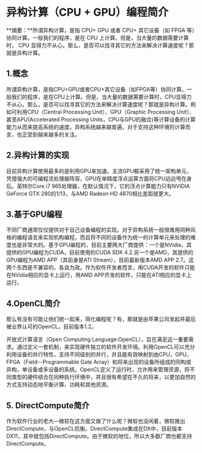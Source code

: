 # 异构计算（CPU + GPU）编程简介



**摘要：**所谓异构计算，是指 CPU+ GPU 或者 CPU+ 其它设备（如 FPGA 等）协同计算。一般我们的程序，是在 CPU 上计算。但是，当大量的数据需要计算时， CPU 显得力不从心。那么，是否可以找寻其它的方法来解决计算速度呢？那就是异构计算。

## **1.概念**

所谓异构计算，是指CPU+GPU或者CPU+其它设备（如FPGA等）协同计算。一般我们的程序，是在CPU上计算。但是，当大量的数据需要计算时，CPU显得力不从心。那么，是否可以找寻其它的方法来解决计算速度呢？那就是异构计算。例如可利用CPU（Central Processing Unit）、GPU（Graphic Processing Unit）、甚至APU(Accelerated Processing Units，CPU与GPU的融合)等计算设备的计算能力从而来提高系统的速度。异构系统越来越普遍，对于支持这种环境的计算而言，也正受到越来越多的关注。

## **2.异构计算的实现**

目前异构计算使用最多的是利用GPU来加速。主流GPU都采用了统一架构单元，凭借强大的可编程流处理器阵容，GPU在单精度浮点运算方面将CPU远远甩在身后。英特尔Core i7 965处理器，在默认情况下，它的浮点计算能力只有NVIDIA GeForce GTX 280的1/13，与AMD Radeon HD 4870相比差距就更大。

## **3.基于GPU编程**

不同厂商通常仅仅提供对于自己设备编程的实现。对于异构系统一般很难用同种风格的编程语言来实现机构编程，而且将不同的设备作为统一的计算单元来处理的难度也是非常大的。基于GPU编程的，目前主要两大厂商提供：一个是NVidia，其提供的GPU编程为CUDA，目前使用的CUDA SDK 4.2.另一个是AMD，其提供的GPU编程为AMD APP（其前身是ATI Stream），目前最新版本AMD APP 2.7。这两个东西是不兼容的，各自为政。作为软件开发者而言，用CUDA开发的软件只能在NVidia相应的显卡上运行，用AMD APP开发的软件，只能在ATI相应的显卡上运行。

## **4.OpenCL简介**

那么有没有可能让他们统一起来，简化编程呢？有，那就是由苹果公司发起并最后被业界认可的OpenCL，目前版本1.2。

开放式计算语言（Open Computing Language:OpenCL），旨在满足这一重要需求。通过定义一套机制，来实现硬件独立的软件开发环境。利用OpenCL可以充分利用设备的并行特性，支持不同级别的并行，并且能有效映射到由CPU，GPU，FPGA（Field－Programmable Gate Array）和将来出现的设备所组成的同构或异构，单设备或多设备的系统。OpenCL定义了运行时，允许用来管理资源，将不同类型的硬件结合在同种执行环境中，并且很有希望在不久的将来，以更加自然的方式支持动态地平衡计算、功耗和其他资源。

## **5. DirectCompute简介**

作为软件行业的老大—微软在这方面又做了什么呢？微软也没闲着，微软推出DirectCompute，与OpenCL抗衡。DirectCompute集成在DX中，目前版本DX11，其中就包括DirectCompute。由于微软的地位，所以大多数厂商也都支持DirectCompute。